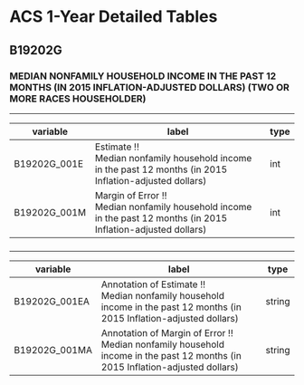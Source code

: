 # ACS 1-Year Detailed Tables

## B19202G

### MEDIAN NONFAMILY HOUSEHOLD INCOME IN THE PAST 12 MONTHS (IN 2015 INFLATION-ADJUSTED DOLLARS) (TWO OR MORE RACES HOUSEHOLDER)

___

| variable | label | type |
| ----- | ----- | ----- |
| B19202G_001E | Estimate !!<br>Median nonfamily household income in the past 12 months (in 2015 Inflation-adjusted dollars) | int |
| B19202G_001M | Margin of Error !!<br>Median nonfamily household income in the past 12 months (in 2015 Inflation-adjusted dollars) | int |
### 

___

| variable | label | type |
| ----- | ----- | ----- |
| B19202G_001EA | Annotation of Estimate !!<br>Median nonfamily household income in the past 12 months (in 2015 Inflation-adjusted dollars) | string |
| B19202G_001MA | Annotation of Margin of Error !!<br>Median nonfamily household income in the past 12 months (in 2015 Inflation-adjusted dollars) | string |

